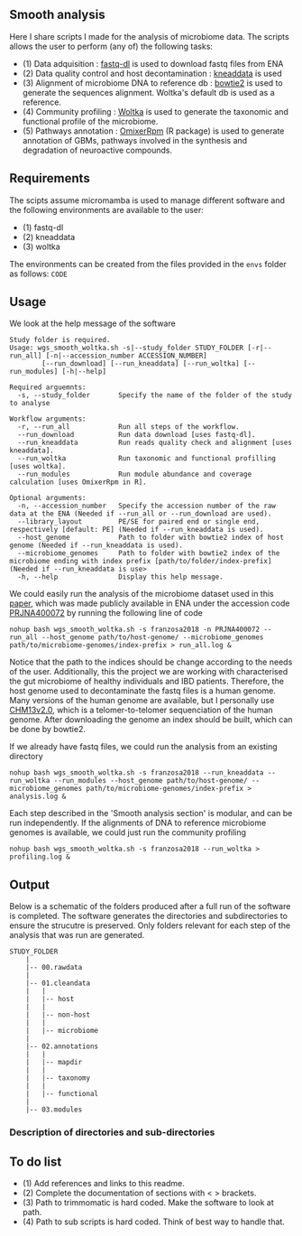 ## Smooth analysis

Here I share scripts I made for the analysis of microbiome data. The scripts allows the user to perform (any of) the following tasks: 
* (1) Data adquisition : [fastq-dl](https://github.com/rpetit3/fastq-dl) is used to download fastq files from ENA
* (2) Data quality control and host decontamination : [kneaddata](https://github.com/biobakery/kneaddata) is used
* (3) Alignment of microbiome DNA to reference db : [bowtie2](https://github.com/BenLangmead/bowtie) is used to generate the sequences alignment. Woltka's default db is used as a reference.
* (4) Community profiling : [Woltka](https://github.com/qiyunzhu/woltka) is used to generate the taxonomic and functional profile of the microbiome.
* (5) Pathways annotation : [OmixerRpm](https://github.com/omixer/omixer-rpmR) (R package) is used to generate annotation of GBMs, pathways involved in the synthesis and degradation of neuroactive compounds.

## Requirements

The scipts assume micromamba is used to manage different software and the following environments are available to the user:

* (1) fastq-dl
* (2) kneaddata
* (3) woltka

The environments can be created from the files provided in the `envs` folder as follows:
```CODE```

## Usage

We look at the help message of the software
```
Study folder is required.
Usage: wgs_smooth_woltka.sh -s|--study_folder STUDY_FOLDER [-r|--run_all] [-n|--accession_number ACCESSION_NUMBER]
        [--run_download] [--run_kneaddata] [--run_woltka] [--run_modules] [-h|--help]

Required arguemnts:
  -s, --study_folder       Specify the name of the folder of the study to analyse

Workflow arguments:
  -r, --run_all            Run all steps of the workflow.
  --run_download           Run data download [uses fastq-dl].
  --run_kneaddata          Run reads quality check and alignment [uses kneaddata].
  --run_woltka             Run taxonomic and functional profilling [uses woltka].
  --run_modules            Run module abundance and coverage calculation [uses OmixerRpm in R].

Optional arguments:
  -n, --accession_number   Specify the accession number of the raw data at the ENA (Needed if --run_all or --run_download are used).
  --library_layout         PE/SE for paired end or single end, respectively [default: PE] (Needed if --run_kneaddata is used).
  --host_genome            Path to folder with bowtie2 index of host genome (Needed if --run_kneaddata is used).
  --microbiome_genomes     Path to folder with bowtie2 index of the microbiome ending with index prefix [path/to/folder/index-prefix] (Needed if --run_kneaddata is use>
  -h, --help               Display this help message.
```

We could easily run the analysis of the microbiome dataset used in this [paper](https://www.nature.com/articles/s41564-018-0306-4), which was made publicly available in ENA under the accession code [PRJNA400072](https://www.ebi.ac.uk/ena/browser/view/PRJNA400072) by running the following line of code
```
nohup bash wgs_smooth_woltka.sh -s franzosa2018 -n PRJNA400072 --run_all --host_genome path/to/host-genome/ --microbiome_genomes path/to/microbiome-genomes/index-prefix > run_all.log &
```
Notice that the path to the indices should be change according to the needs of the user. Additionally, this the project we are working with characterised the gut microbiome of healthy individuals and IBD patients. Therefore, the host genome used to decontaminate the fastq files is a human genome. Many versions of the human genome are available, but I personally use [CHM13v2.0](https://www.ncbi.nlm.nih.gov/datasets/genome/GCF_009914755.1/), which is a telomer-to-telomer sequenciation of the human genome. After downloading the genome an index should be built, which can be done by bowtie2. 

If we already have fastq files, we could run the analysis from an existing directory

```
nohup bash wgs_smooth_woltka.sh -s franzosa2018 --run_kneaddata --run_woltka --run_modules --host_genome path/to/host-genome/ --microbiome_genomes path/to/microbiome-genomes/index-prefix > analysis.log &
```

Each step described in the 'Smooth analysis section' is modular, and can be run independently. If the alignments of DNA to reference microbiome genomes is available, we could just run the community profiling
```
nohup bash wgs_smooth_woltka.sh -s franzosa2018 --run_woltka > profiling.log &
```

## Output

Below is a schematic of the folders produced after a full run of the software is completed. The software generates the directories and subdirectories to ensure the strucutre is preserved. Only folders relevant for each step of the analysis that was run are generated.

```
STUDY_FOLDER
	|
	|-- 00.rawdata
	|
	|-- 01.cleandata
	|	|
	|	|-- host
	|	|
	|	|-- non-host
	|	|
	|	|-- microbiome
	|
	|-- 02.annotations
	|	|
	|	|-- mapdir
	|	|
	|	|-- taxonomy
	|	|
	|	|-- functional
	|
	|-- 03.modules
 ```

### Description of directories and sub-directories

## To do list

* (1) Add references and links to this readme.
* (2) Complete the documentation of sections with < > brackets.
* (3) Path to trimmomatic is hard coded. Make the software to look at path.
* (4) Path to sub scripts is hard coded. Think of best way to handle that. 

